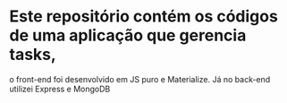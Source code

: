 # Este repositório contém os códigos de uma aplicação que gerencia tasks, 
  o front-end foi desenvolvido em JS puro e Materialize. 
  Já no back-end utilizei Express e MongoDB
